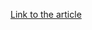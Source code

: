 [Link to the article](https://confluence.atlassian.com/confkb/how-to-enable-user-access-logging-182943.html)
